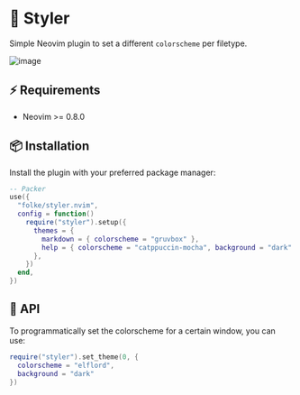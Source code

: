 # 🎨 Styler

Simple Neovim plugin to set a different `colorscheme` per filetype.

![image](https://user-images.githubusercontent.com/292349/201787416-204ab55f-0fe9-4336-8f00-a47ad0ca7e4f.png)


## ⚡️ Requirements

- Neovim >= 0.8.0

## 📦 Installation

Install the plugin with your preferred package manager:

```lua
-- Packer
use({
  "folke/styler.nvim",
  config = function()
    require("styler").setup({
      themes = {
        markdown = { colorscheme = "gruvbox" },
        help = { colorscheme = "catppuccin-mocha", background = "dark" },
      },
    })
  end,
})
```

## 🚀 API

To programmatically set the colorscheme for a certain window, you can use:

```lua
require("styler").set_theme(0, {
  colorscheme = "elflord",
  background = "dark"
})
```

